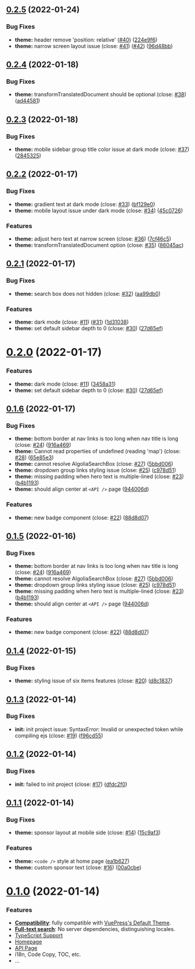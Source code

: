 ## [0.2.5](https://github.com/aamayamaa/vuepress-theme-vuejs/compare/v0.2.4...v0.2.5) (2022-01-24)


### Bug Fixes

* **theme:** header remove 'position: relative' ([#40](https://github.com/aamayamaa/vuepress-theme-vuejs/issues/40)) ([224e9f6](https://github.com/aamayamaa/vuepress-theme-vuejs/commit/224e9f6fd9b0a638637a6771e3d727a0db13a548))
* **theme:** narrow screen layout issue (close: [#41](https://github.com/aamayamaa/vuepress-theme-vuejs/issues/41)) ([#42](https://github.com/aamayamaa/vuepress-theme-vuejs/issues/42)) ([96d48bb](https://github.com/aamayamaa/vuepress-theme-vuejs/commit/96d48bbd70c586287dd6c9899b713f2d215c5e6f))



## [0.2.4](https://github.com/aamayamaa/vuepress-theme-vuejs/compare/v0.2.3...v0.2.4) (2022-01-18)


### Bug Fixes

* **theme:** transformTranslatedDocument should be optional (close: [#38](https://github.com/aamayamaa/vuepress-theme-vuejs/issues/38)) ([ad44581](https://github.com/aamayamaa/vuepress-theme-vuejs/commit/ad4458146b5129e5242e4845daa03e02d3aab55a))



## [0.2.3](https://github.com/aamayamaa/vuepress-theme-vuejs/compare/v0.2.2...v0.2.3) (2022-01-18)


### Bug Fixes

* **theme:** mobile sidebar group title color issue at dark mode (close: [#37](https://github.com/aamayamaa/vuepress-theme-vuejs/issues/37)) ([2845325](https://github.com/aamayamaa/vuepress-theme-vuejs/commit/2845325f778dcb53cbb0766ebd003611b66958c1))



## [0.2.2](https://github.com/aamayamaa/vuepress-theme-vuejs/compare/v0.2.1...v0.2.2) (2022-01-17)


### Bug Fixes

* **theme:** gradient text at dark mode (close: [#33](https://github.com/aamayamaa/vuepress-theme-vuejs/issues/33)) ([bf129e0](https://github.com/aamayamaa/vuepress-theme-vuejs/commit/bf129e0f887c99b50106535d8b08fddbbc9efcfc))
* **theme:** mobile layout issue under dark mode (close: [#34](https://github.com/aamayamaa/vuepress-theme-vuejs/issues/34)) ([45c0726](https://github.com/aamayamaa/vuepress-theme-vuejs/commit/45c07268bd3a49b058beb98e8442b77822fdd058))


### Features

* **theme:** adjust hero text at narrow screen (close: [#36](https://github.com/aamayamaa/vuepress-theme-vuejs/issues/36)) ([7cf46c5](https://github.com/aamayamaa/vuepress-theme-vuejs/commit/7cf46c5ea507b81c9401b841777af250fdbb3167))
* **theme:** transformTranslatedDocument option (close: [#35](https://github.com/aamayamaa/vuepress-theme-vuejs/issues/35)) ([86045ac](https://github.com/aamayamaa/vuepress-theme-vuejs/commit/86045ac67241934425e0aec3a786418fa21460d3))



## [0.2.1](https://github.com/aamayamaa/vuepress-theme-vuejs/compare/v0.1.6...v0.2.1) (2022-01-17)


### Bug Fixes

* **theme:** search box does not hidden (close: [#32](https://github.com/aamayamaa/vuepress-theme-vuejs/issues/32)) ([aa99db0](https://github.com/aamayamaa/vuepress-theme-vuejs/commit/aa99db0c4147b45a7a5c20aa50b4eaa792975282))


### Features

* **theme:** dark mode (close: [#11](https://github.com/aamayamaa/vuepress-theme-vuejs/issues/11)) ([#31](https://github.com/aamayamaa/vuepress-theme-vuejs/issues/31)) ([1d31038](https://github.com/aamayamaa/vuepress-theme-vuejs/commit/1d310388c0a0d4c415956992666c8a3b4934be07))
* **theme:** set default sidebar depth to 0 (close: [#30](https://github.com/aamayamaa/vuepress-theme-vuejs/issues/30)) ([27d65ef](https://github.com/aamayamaa/vuepress-theme-vuejs/commit/27d65ef06e5382b6d213f74b63ce96ae1812a9d3))



# [0.2.0](https://github.com/aamayamaa/vuepress-theme-vuejs/compare/v0.1.6...v0.2.0) (2022-01-17)


### Features

* **theme:** dark mode (close: [#11](https://github.com/aamayamaa/vuepress-theme-vuejs/issues/11)) ([3458a31](https://github.com/aamayamaa/vuepress-theme-vuejs/commit/3458a3138910e30f18f3ad3f779e0ad54288dd19))
* **theme:** set default sidebar depth to 0 (close: [#30](https://github.com/aamayamaa/vuepress-theme-vuejs/issues/30)) ([27d65ef](https://github.com/aamayamaa/vuepress-theme-vuejs/commit/27d65ef06e5382b6d213f74b63ce96ae1812a9d3))



## [0.1.6](https://github.com/aamayamaa/vuepress-theme-vuejs/compare/v0.1.4...v0.1.6) (2022-01-17)


### Bug Fixes

* **theme:** bottom border at nav links is too long when nav title is long (close: [#24](https://github.com/aamayamaa/vuepress-theme-vuejs/issues/24)) ([916a469](https://github.com/aamayamaa/vuepress-theme-vuejs/commit/916a46917c8a3c933740ee5c026a9f8de2d87538))
* **theme:** Cannot read properties of undefined (reading 'map') (close: [#28](https://github.com/aamayamaa/vuepress-theme-vuejs/issues/28)) ([65e85e3](https://github.com/aamayamaa/vuepress-theme-vuejs/commit/65e85e317ed6502635ca4388615c32a08baec4af))
* **theme:** cannot resolve AlgoliaSearchBox (close: [#27](https://github.com/aamayamaa/vuepress-theme-vuejs/issues/27)) ([5bbd006](https://github.com/aamayamaa/vuepress-theme-vuejs/commit/5bbd006ed7ca44300ce235357b73faa9a8758d3d))
* **theme:** dropdown group links styling issue (close: [#25](https://github.com/aamayamaa/vuepress-theme-vuejs/issues/25)) ([c978d51](https://github.com/aamayamaa/vuepress-theme-vuejs/commit/c978d51746699c3740078213bf0ff607c7fda127))
* **theme:** missing padding when hero text is multiple-lined (close: [#23](https://github.com/aamayamaa/vuepress-theme-vuejs/issues/23)) ([b4b1193](https://github.com/aamayamaa/vuepress-theme-vuejs/commit/b4b119336a2bc1bb9f267ef386972bc0be9a26f3))
* **theme:** should align center at `<API />` page ([944006d](https://github.com/aamayamaa/vuepress-theme-vuejs/commit/944006d941cbc7f986394f0461e28752d9b0c2c3))


### Features

* **theme:** new badge component (close: [#22](https://github.com/aamayamaa/vuepress-theme-vuejs/issues/22)) ([88d8d07](https://github.com/aamayamaa/vuepress-theme-vuejs/commit/88d8d073a24bf1916fb39b0ee266d73dc2ff4d83))



## [0.1.5](https://github.com/aamayamaa/vuepress-theme-vuejs/compare/v0.1.4...v0.1.5) (2022-01-16)


### Bug Fixes

* **theme:** bottom border at nav links is too long when nav title is long (close: [#24](https://github.com/aamayamaa/vuepress-theme-vuejs/issues/24)) ([916a469](https://github.com/aamayamaa/vuepress-theme-vuejs/commit/916a46917c8a3c933740ee5c026a9f8de2d87538))
* **theme:** cannot resolve AlgoliaSearchBox (close: [#27](https://github.com/aamayamaa/vuepress-theme-vuejs/issues/27)) ([5bbd006](https://github.com/aamayamaa/vuepress-theme-vuejs/commit/5bbd006ed7ca44300ce235357b73faa9a8758d3d))
* **theme:** dropdown group links styling issue (close: [#25](https://github.com/aamayamaa/vuepress-theme-vuejs/issues/25)) ([c978d51](https://github.com/aamayamaa/vuepress-theme-vuejs/commit/c978d51746699c3740078213bf0ff607c7fda127))
* **theme:** missing padding when hero text is multiple-lined (close: [#23](https://github.com/aamayamaa/vuepress-theme-vuejs/issues/23)) ([b4b1193](https://github.com/aamayamaa/vuepress-theme-vuejs/commit/b4b119336a2bc1bb9f267ef386972bc0be9a26f3))
* **theme:** should align center at `<API />` page ([944006d](https://github.com/aamayamaa/vuepress-theme-vuejs/commit/944006d941cbc7f986394f0461e28752d9b0c2c3))


### Features

* **theme:** new badge component (close: [#22](https://github.com/aamayamaa/vuepress-theme-vuejs/issues/22)) ([88d8d07](https://github.com/aamayamaa/vuepress-theme-vuejs/commit/88d8d073a24bf1916fb39b0ee266d73dc2ff4d83))



## [0.1.4](https://github.com/aamayamaa/vuepress-theme-vuejs/compare/v0.1.3...v0.1.4) (2022-01-15)


### Bug Fixes

* **theme:** styling issue of six items features (close: [#20](https://github.com/aamayamaa/vuepress-theme-vuejs/issues/20)) ([d8c1837](https://github.com/aamayamaa/vuepress-theme-vuejs/commit/d8c18374ee15db563b136e6539c58c972ffe77de))



## [0.1.3](https://github.com/aamayamaa/vuepress-theme-vuejs/compare/v0.1.2...v0.1.3) (2022-01-14)


### Bug Fixes

* **init:** init project issue: SyntaxError: Invalid or unexpected token while compiling ejs (close: [#19](https://github.com/aamayamaa/vuepress-theme-vuejs/issues/19)) ([f96cd55](https://github.com/aamayamaa/vuepress-theme-vuejs/commit/f96cd55234872cddaff0896168dcad26604c1acf))



## [0.1.2](https://github.com/aamayamaa/vuepress-theme-vuejs/compare/v0.1.1...v0.1.2) (2022-01-14)


### Bug Fixes

* **init:** failed to init project (close: [#17](https://github.com/aamayamaa/vuepress-theme-vuejs/issues/17)) ([dfdc2f0](https://github.com/aamayamaa/vuepress-theme-vuejs/commit/dfdc2f08396bb7daf19586f0803f4eb7a10687f7))



## [0.1.1](https://github.com/aamayamaa/vuepress-theme-vuejs/compare/v0.1.0...v0.1.1) (2022-01-14)


### Bug Fixes

* **theme:** sponsor layout at mobile side (close: [#14](https://github.com/aamayamaa/vuepress-theme-vuejs/issues/14)) ([15c9af3](https://github.com/aamayamaa/vuepress-theme-vuejs/commit/15c9af3fb3fb5790704f2753752b41cf8072ab76))


### Features

* **theme:** `<code />` style at home page ([ea1b627](https://github.com/aamayamaa/vuepress-theme-vuejs/commit/ea1b627709d215ac90ff83a6b1944296a5ed2c50))
* **theme:** custom sponsor text (close: [#16](https://github.com/aamayamaa/vuepress-theme-vuejs/issues/16)) ([00a0cbe](https://github.com/aamayamaa/vuepress-theme-vuejs/commit/00a0cbe36277506cf891efef41bdd10b72a314fc))


# [0.1.0](https://github.com/aamayamaa/vuepress-theme-vuejs/compare/6db122ee5b22045831d2b55a8037148ac9fc6f00...v0.1.0) (2022-01-14)

### Features

- [**Compatibility**](https://vuepress-theme-vt.vercel.app/guide/migration.html): fully compatible with [VuePress's Default Theme](https://vuepress.vuejs.org/theme/default-theme-config.html).
- [**Full-text search**](https://vuepress-theme-vt.vercel.app/guide/search.html): No server dependencies, distinguishing locales.
- [TypeScript Support](https://vuepress-theme-vt.vercel.app/guide/configuration.html)
- [Homepage](https://vuepress-theme-vt.vercel.app/guide/home.html)
- [API Page](https://vuepress-theme-vt.vercel.app/guide/api-page.html)
- i18n, Code Copy, TOC, etc.
- ...